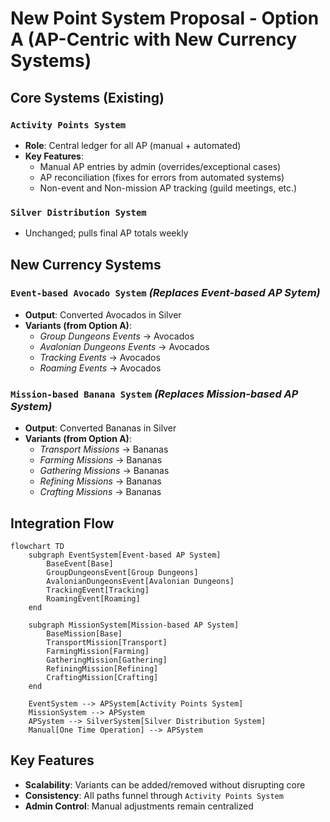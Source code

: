 
# New Point System Proposal - Option A (AP-Centric with New Currency Systems)

## Core Systems (Existing)
### `Activity Points System`
- **Role**: Central ledger for all AP (manual + automated)
- **Key Features**:
  - Manual AP entries by admin (overrides/exceptional cases)
  - AP reconciliation (fixes for errors from automated systems)
  - Non-event and Non-mission AP tracking (guild meetings, etc.)

### `Silver Distribution System`
- Unchanged; pulls final AP totals weekly

## New Currency Systems
### `Event-based Avocado System` *(Replaces Event-based AP Sytem)*
- **Output**: Converted Avocados in Silver
- **Variants (from Option A)**:
  - *Group Dungeons Events* → Avocados
  - *Avalonian Dungeons Events* → Avocados  
  - *Tracking Events* → Avocados
  - *Roaming Events* → Avocados

### `Mission-based Banana System` *(Replaces Mission-based AP System)*
- **Output**: Converted Bananas in Silver
- **Variants (from Option A)**:
  - *Transport Missions* → Bananas
  - *Farming Missions* → Bananas
  - *Gathering Missions* → Bananas
  - *Refining Missions* → Bananas  
  - *Crafting Missions* → Bananas

## Integration Flow
```mermaid
flowchart TD
    subgraph EventSystem[Event-based AP System]
        BaseEvent[Base]
        GroupDungeonsEvent[Group Dungeons]
        AvalonianDungeonsEvent[Avalonian Dungeons]
        TrackingEvent[Tracking]
        RoamingEvent[Roaming]
    end

    subgraph MissionSystem[Mission-based AP System]
        BaseMission[Base]
        TransportMission[Transport]
        FarmingMission[Farming]
        GatheringMission[Gathering]
        RefiningMission[Refining]
        CraftingMission[Crafting]
    end

    EventSystem --> APSystem[Activity Points System]
    MissionSystem --> APSystem
    APSystem --> SilverSystem[Silver Distribution System]
    Manual[One Time Operation] --> APSystem
```

## Key Features
- **Scalability**: Variants can be added/removed without disrupting core
- **Consistency**: All paths funnel through `Activity Points System`
- **Admin Control**: Manual adjustments remain centralized

